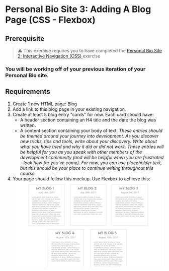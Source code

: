# Personal Bio Site 3: Adding A Blog Page (CSS - Flexbox)

## Prerequisite

> :warning: This exercise requires you to have completed the [Personal Bio Site 2: Interactive Navigation (CSS)
](personal-bio-site-2.md) exercise

### You will be working off of your previous iteration of your Personal Bio site.

## Requirements

1. Create 1 new HTML page: Blog
1. Add a link to this blog page in your existing navigation.
1. Create at least 5 blog entry "cards" for now. Each card should have:
   * A header section containing an H4 title and the date the blog was written.
   * A content section containing your body of text. _These entries should be themed around your journey into development. As you discover new tricks, tips and tools, write about your discovery. Write about what you have tried and why it did or did not work. These entries will be helpful for you as you speak with other members of the development community (and will be helpful when you are frustrated - look how far you've come). For now, you can use placeholder text, but this should be your place to continue writing throughout this course._
1. Your page should follow this mockup. Use Flexbox to achieve this:
![Blog Mockup](./images/BlogArticleExercise.png)

